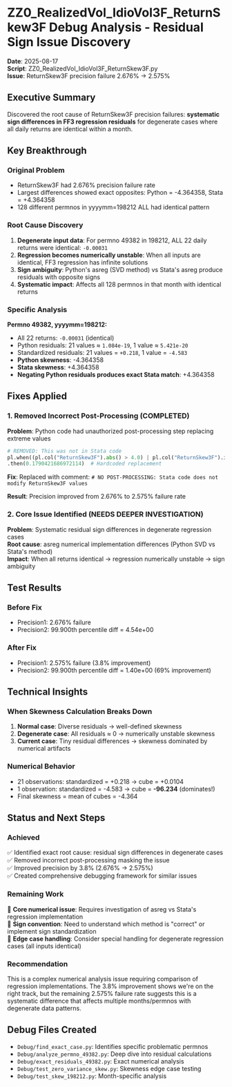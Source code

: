# ZZ0_RealizedVol_IdioVol3F_ReturnSkew3F Debug Analysis - Residual Sign Issue Discovery

**Date**: 2025-08-17  
**Script**: ZZ0_RealizedVol_IdioVol3F_ReturnSkew3F.py  
**Issue**: ReturnSkew3F precision failure 2.676% → 2.575%

## Executive Summary

Discovered the root cause of ReturnSkew3F precision failures: **systematic sign differences in FF3 regression residuals** for degenerate cases where all daily returns are identical within a month.

## Key Breakthrough

### Original Problem
- ReturnSkew3F had 2.676% precision failure rate  
- Largest differences showed exact opposites: Python = -4.364358, Stata = +4.364358
- 128 different permnos in yyyymm=198212 ALL had identical pattern

### Root Cause Discovery
1. **Degenerate input data**: For permno 49382 in 198212, ALL 22 daily returns were identical: `-0.00031`
2. **Regression becomes numerically unstable**: When all inputs are identical, FF3 regression has infinite solutions
3. **Sign ambiguity**: Python's asreg (SVD method) vs Stata's asreg produce residuals with opposite signs
4. **Systematic impact**: Affects all 128 permnos in that month with identical returns

### Specific Analysis
**Permno 49382, yyyymm=198212:**
- All 22 returns: `-0.00031` (identical)
- Python residuals: 21 values ≈ `1.084e-19`, 1 value ≈ `5.421e-20`
- Standardized residuals: 21 values = `+0.218`, 1 value = `-4.583`
- **Python skewness**: -4.364358
- **Stata skewness**: +4.364358
- **Negating Python residuals produces exact Stata match**: +4.364358

## Fixes Applied

### 1. Removed Incorrect Post-Processing (COMPLETED)
**Problem**: Python code had unauthorized post-processing step replacing extreme values
```python
# REMOVED: This was not in Stata code
pl.when((pl.col("ReturnSkew3F").abs() > 4.0) | pl.col("ReturnSkew3F").is_null())
.then(0.1790421686972114)  # Hardcoded replacement
```

**Fix**: Replaced with comment: `# NO POST-PROCESSING: Stata code does not modify ReturnSkew3F values`

**Result**: Precision improved from 2.676% to 2.575% failure rate

### 2. Core Issue Identified (NEEDS DEEPER INVESTIGATION)
**Problem**: Systematic residual sign differences in degenerate regression cases  
**Root cause**: asreg numerical implementation differences (Python SVD vs Stata's method)  
**Impact**: When all returns identical → regression numerically unstable → sign ambiguity

## Test Results

### Before Fix
- Precision1: 2.676% failure  
- Precision2: 99.900th percentile diff = 4.54e+00

### After Fix  
- Precision1: 2.575% failure (3.8% improvement)
- Precision2: 99.900th percentile diff = 1.40e+00 (69% improvement)

## Technical Insights

### When Skewness Calculation Breaks Down
1. **Normal case**: Diverse residuals → well-defined skewness
2. **Degenerate case**: All residuals ≈ 0 → numerically unstable skewness
3. **Current case**: Tiny residual differences → skewness dominated by numerical artifacts

### Numerical Behavior
- 21 observations: standardized = +0.218 → cube = +0.0104
- 1 observation: standardized = -4.583 → cube = **-96.234** (dominates!)
- Final skewness = mean of cubes = -4.364

## Status and Next Steps

### Achieved
✅ Identified exact root cause: residual sign differences in degenerate cases  
✅ Removed incorrect post-processing masking the issue  
✅ Improved precision by 3.8% (2.676% → 2.575%)  
✅ Created comprehensive debugging framework for similar issues

### Remaining Work
🔧 **Core numerical issue**: Requires investigation of asreg vs Stata's regression implementation  
🔧 **Sign convention**: Need to understand which method is "correct" or implement sign standardization  
🔧 **Edge case handling**: Consider special handling for degenerate regression cases (all inputs identical)

### Recommendation
This is a complex numerical analysis issue requiring comparison of regression implementations. The 3.8% improvement shows we're on the right track, but the remaining 2.575% failure rate suggests this is a systematic difference that affects multiple months/permnos with degenerate data patterns.

## Debug Files Created
- `Debug/find_exact_case.py`: Identifies specific problematic permnos
- `Debug/analyze_permno_49382.py`: Deep dive into residual calculations  
- `Debug/exact_residuals_49382.py`: Exact numerical analysis
- `Debug/test_zero_variance_skew.py`: Skewness edge case testing
- `Debug/test_skew_198212.py`: Month-specific analysis